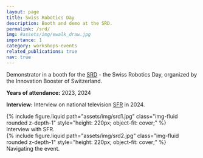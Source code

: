 ```yaml
---
layout: page
title: Swiss Robotics Day
description: Booth and demo at the SRD.
permalink: /srd/
img: #assets/img/ewalk_draw.jpg
importance: 1
category: workshops-events
related_publications: true
nav: true
---
```


Demonstrator in a booth for the [SRD](https://swissroboticsday.ch/) - the Swiss Robotics Day, organized by the Innovation Booster of Switzerland.

**Years of attendance:**
2023, 2024

**Interview:**
Interview on national television [SFR](https://www.srf.ch/play/tv/schweiz-aktuell/video/swiss-robotics-day-2023-in-zuerich?urn=urn:srf:video:bc271608-6eb8-4f20-a3d0-7ac413c67e89) in 2024.

<div class="row mt-4">
  <div class="col-sm-6 text-center">
    {% include figure.liquid path="assets/img/srd1.jpg" class="img-fluid rounded z-depth-1" style="height: 220px; object-fit: cover;" %}
    <div class="caption mt-2">
      Interview with SFR.
    </div>
  </div>
  <div class="col-sm-6 text-center">
    {% include figure.liquid path="assets/img/srd2.jpg" class="img-fluid rounded z-depth-1" style="height: 220px; object-fit: cover;" %}
    <div class="caption mt-2">
      Navigating the event.
    </div>
  </div>
</div>
